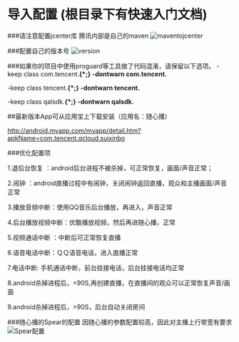 

# 导入配置 (根目录下有快速入门文档)
###请注意配置jcenter库 腾讯内部是自己的maven
![maventojcenter](http://raw.github.com/zhaoyang21cn/Android_Suixinbo/master/raw/settings.png)



###配置自己的版本号
![version](http://raw.github.com/zhaoyang21cn/Android_Suixinbo/master/raw/settings2.png)


###如果你的项目中使用proguard等工具做了代码混淆，请保留以下选项。
-keep class com.tencent.**{*;}
-dontwarn com.tencent.**

-keep class tencent.**{*;}
-dontwarn tencent.**

-keep class qalsdk.**{*;}
-dontwarn qalsdk.**



##最新版本App可从应用宝上下载安装（应用名：随心播）

http://android.myapp.com/myapp/detail.htm?apkName=com.tencent.qcloud.suixinbo







###优化配置项

1.退后台恢复 ：android后台进程不被杀掉，可正常恢复，画面/声音正常；

2.闹钟 ：android直播过程中有闹钟，关闭闹钟返回直播，观众和主播画面/声音正常

3.播放音频中断：使用QQ音乐后台播放，再进入，声音正常

4.后台播放视频中断：优酷播放视频，然后再进随心播，正常

5.视频通话中断 ：中断后可正常恢复直播

6.语音电话中断：ＱＱ语音电话，进入直播正常

7.电话中断: 手机通话中断，前台挂接电话，后台挂接电话均正常

8.android杀掉进程后，<90S,再创建直播，在直播间的观众可以正常恢复声音/画面

9.android杀掉进程后，>90S，后台自动关闭房间

###随心播的Spear的配置
因随心播的参数配置较高，因此对主播上行带宽有要求
![Spear配置](https://raw.githubusercontent.com/zhaoyang21cn/Android_Suixinbo/master/QQ%E6%88%AA%E5%9B%BE20160520170326.jpg)
